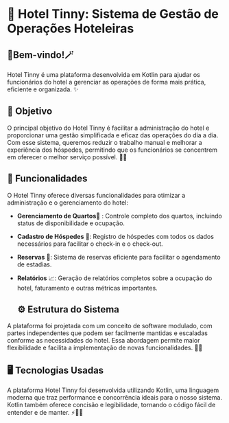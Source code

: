 # 🏨 Hotel Tinny: Sistema de Gestão de Operações Hoteleiras

 ## 🌟Bem-vindo!🪄
Hotel Tinny é uma plataforma desenvolvida em Kotlin para ajudar os funcionários do hotel a gerenciar as operações de forma mais prática, eficiente e organizada. ✨

## 🚀 Objetivo
O principal objetivo do Hotel Tinny é facilitar a administração do hotel e proporcionar uma gestão simplificada e eficaz das operações do dia a dia. Com esse sistema, queremos reduzir o trabalho manual e melhorar a experiência dos hóspedes, permitindo que os funcionários se concentrem em oferecer o melhor serviço possível. 🏨💼

## 🔧 Funcionalidades
O Hotel Tinny oferece diversas funcionalidades para otimizar a administração e o gerenciamento do hotel:

- **Gerenciamento de Quartos**🚨 : Controle completo dos quartos, incluindo status de disponibilidade e ocupação.

- **Cadastro de Hóspedes** 👥: Registro de hóspedes com todos os dados necessários para facilitar o check-in e o check-out.

- **Reservas** 📝: Sistema de reservas eficiente para facilitar o agendamento de estadias.

- **Relatórios** 📈: Geração de relatórios completos sobre a ocupação do hotel, faturamento e outras métricas importantes.
  ## ⚙️ Estrutura do Sistema
A plataforma foi projetada com um conceito de software modulado, com partes independentes que podem ser facilmente mantidas e escaladas conforme as necessidades do hotel. Essa abordagem permite maior flexibilidade e facilita a implementação de novas funcionalidades. 🔄🔧

## 🖥️ Tecnologias Usadas
A plataforma Hotel Tinny foi desenvolvida utilizando Kotlin, uma linguagem moderna que traz performance e concorrência ideais para o nosso sistema. Kotlin também oferece concisão e legibilidade, tornando o código fácil de entender e de manter. ⚡👨‍💻
